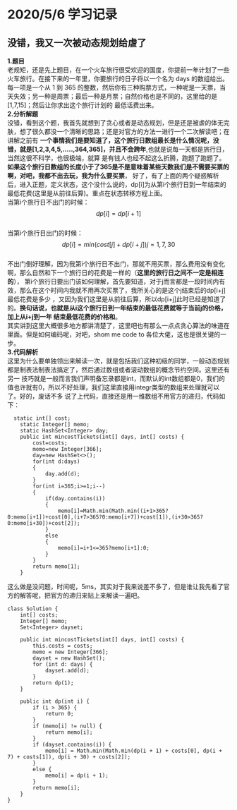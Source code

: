# 2020/5/6 学习记录  
## 没错，我又一次被动态规划给虐了  
**1.题目**  
老规矩，还是先上题目，在一个火车旅行很受欢迎的国度，你提前一年计划了一些火车旅行。在接下来的一年里，你要旅行的日子将以一个名为 days 的数组给出。每一项是一个从 1 到 365 
的整数，然后你有三种购票方式，一种呢是一天票，当天失效；另一种是周票；最后一种是月票；自然价格也是不同的，这里给的是[1,7,15]；然后让你求出这个旅行计划的
最低话费出来。  
**2.分析解题**  
没错，看到这个题，我首先就想到了贪心或者是动态规划，但是还是被虐的体无完肤，想了很久都没一个清晰的思路；还是对官方的方法一进行一个二次解读吧；在讲解之前有
**一个事情我们是要知道了，这个旅行日数组最长是什么情况呢，没错，就是[1,2,3,4,5,.....,364,365]，并且不会跨年**,也就是说每一天都是旅行日，当然这很不科学，也很极端，就算
是有钱人也经不起这么折腾，跑题了跑题了。**如果这个旅行日数组的长度小于了365是不是意味着某些天数我们是不需要买票的啊，对吧，我都不出去玩，我为什么要买票**，
好了，有了上面的两个疑惑解析后，进入正题，定义状态，这个没什么说的，dp[i]为从第i个旅行日到一年结束的最低花费(这里是从前往后算)。重点在状态转移方程上面。  
当第i个旅行日不出门的时候：  
$$dp[i]=dp[i+1]$$  
当第i个旅行日出门的时候：  
$$dp[i]=min(cost[j]+dp[i+j])    j={1,7,30}$$  
不出门倒好理解，因为我第i个旅行日不出门，那就不用买票，那么费用没有变化啊，那么自然和下一个旅行日的花费是一样的（**这里的旅行日之间不一定是相连的**），
第i个旅行日要出门该如何理解，首先要知道，对于j而言都是一段时间内有效，那么在这个时间内我就不用再次买票了，我所关心的是这个j结束后的dp[i+j]最低花费是多少
，又因为我们这里是从前往后算，所以dp[i+j]此时已经是知道了的。**换句话说，也就是从i这个旅行日到一年结束的最低花费就等于当前j的价格，加上从i+j到一年
结束最低花费的价格和**。  
其实讲到这里大概很多地方都讲清楚了，这里吧也有那么一点点贪心算法的味道在里面。但是如何编码呢，对吧，shom me code to 各位大佬，这也是很关键的一步。  
**3.代码解析**  
这里为什么要单独领出来解读一次，就是包括我们这种初级的同学，一般动态规划都是制表法制表法搞定了，然后通过数组或者滚动数组的概念节约空间。这里还有另一
技巧就是一般而言我们声明备忘录都是int，而默认的int数组都是0，我们的值也许就有0，所以不好处理，我们这里直接用integr类型的数组来处理就可以了。好的，废话不多
说了上代码，直接还是用一维数组不用官方的递归，代码如下：  
```
  static int[] cost;
    static Integer[] memo;
    static HashSet<Integer> day;
    public int mincostTickets(int[] days, int[] costs) {
        cost=costs;
        memo=new Integer[366];
        day=new HashSet<>();
        for(int d:days)
        {
            day.add(d);
        }
        for(int i=365;i>=1;i--)
        {
            if(day.contains(i))
            {
                memo[i]=Math.min(Math.min((i+1>365?0:memo[i+1])+cost[0],(i+7>365?0:memo[i+7])+cost[1]),(i+30>365?0:memo[i+30])+cost[2]);
            }
            else
            {
                memo[i]=i+1<=365?memo[i+1]:0;
            }
        }
        return memo[1];
    }
```  
这么做是没问题，时间呢，5ms，其实对于我来说差不多了，但是谁让我先看了官方的解答呢，把官方的递归来贴上来解读一遍吧。  
```
class Solution {
    int[] costs;
    Integer[] memo;
    Set<Integer> dayset;

    public int mincostTickets(int[] days, int[] costs) {
        this.costs = costs;
        memo = new Integer[366];
        dayset = new HashSet();
        for (int d: days) {
            dayset.add(d);
        }
        return dp(1);
    }

    public int dp(int i) {
        if (i > 365) {
            return 0;
        }
        if (memo[i] != null) {
            return memo[i];
        }
        if (dayset.contains(i)) {
            memo[i] = Math.min(Math.min(dp(i + 1) + costs[0], dp(i + 7) + costs[1]), dp(i + 30) + costs[2]);
        }
        else {
            memo[i] = dp(i + 1);
        }
        return memo[i];
    }
}
```


